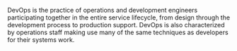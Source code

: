 DevOps is the practice of operations and development engineers participating together in the entire service lifecycle, from design through the development process to production support.
DevOps is also characterized by operations staff making use many of the same techniques as developers for their systems work.